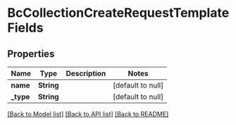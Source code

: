 # BcCollectionCreateRequestTemplateFields

## Properties
Name | Type | Description | Notes
------------ | ------------- | ------------- | -------------
**name** | **String** |  | [default to null]
**_type** | **String** |  | [default to null]

[[Back to Model list]](../README.md#documentation-for-models) [[Back to API list]](../README.md#documentation-for-api-endpoints) [[Back to README]](../README.md)


